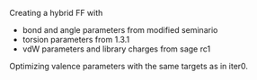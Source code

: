Creating a hybrid FF with 
- bond and angle parameters from modified seminario
- torsion parameters from 1.3.1
- vdW parameters and library charges from sage rc1

Optimizing valence parameters with the same targets as in iter0.
